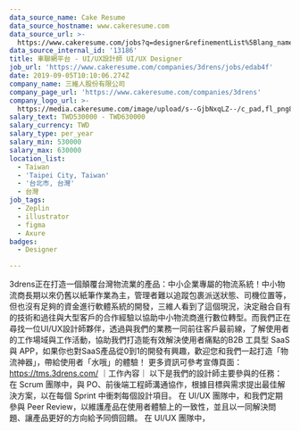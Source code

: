 ```yaml
---
data_source_name: Cake Resume
data_source_hostname: www.cakeresume.com
data_source_url: >-
  https://www.cakeresume.com/jobs?q=designer&refinementList%5Blang_name%5D%5B0%5D=English&refinementList%5Bsalary_type%5D=per_year
data_source_internal_id: '13186'
title: 車聯網平台 - UI/UX設計師 UI/UX Designer
job_url: 'https://www.cakeresume.com/companies/3drens/jobs/edab4f'
date: 2019-09-05T10:10:06.274Z
company_name: 三維人股份有限公司
company_page_url: 'https://www.cakeresume.com/companies/3drens'
company_logo_url: >-
  https://media.cakeresume.com/image/upload/s--GjbNxqLZ--/c_pad,fl_png8,h_200,w_200/v1586935769/g1ecahxyojewz5xdadrk.png
salary_text: TWD530000 - TWD630000
salary_currency: TWD
salary_type: per_year
salary_min: 530000
salary_max: 630000
location_list:
  - Taiwan
  - 'Taipei City, Taiwan'
  - '台北市, 台灣'
  - 台灣
job_tags:
  - Zeplin
  - illustrator
  - figma
  - Axure
badges:
  - Designer

---
```


3drens正在打造一個顛覆台灣物流業的產品：中小企業專屬的物流系統！中小物流商長期以來仍舊以紙筆作業為主，管理者難以追蹤包裹派送狀態、司機位置等，但也沒有足夠的資金進行軟體系統的開發，三維人看到了這個現況，決定融合自有的技術和過往與大型客戶的合作經驗以協助中小物流商進行數位轉型。而我們正在尋找一位UI/UX設計師夥伴，透過與我們的業務一同前往客戶最前線，了解使用者的工作場域與工作活動，協助我們打造能有效解決使用者痛點的B2B 工具型 SaaS 與 APP，如果你也對SaaS產品從0到1的開發有興趣，歡迎您和我們一起打造「物流神器」，帶給使用者「水哦」的體驗！ 更多資訊可參考宣傳頁面： https://tms.3drens.com/ ｜工作內容｜ 以下是我們的設計師主要參與的任務： 在 Scrum 團隊中，與 PO、前後端工程師溝通協作，根據目標與需求提出最佳解決方案，以在每個 Sprint 中衝刺每個設計項目。 在 UI/UX 團隊中，和我們定期參與 Peer Review，以維護產品在使用者體驗上的一致性，並且以一同解決問題、讓產品更好的方向給予同儕回饋。 在 UI/UX 團隊中，
